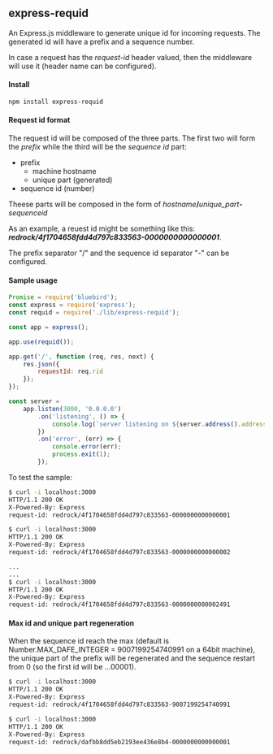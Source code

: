 ## express-requid

An Express.js middleware to generate unique id for incoming requests. The generated id will have a prefix and a sequence number.

In case a request has the _request-id_ header valued, then the middleware will use it (header name can be configured).

#### Install
```bash
npm install express-requid
```
#### Request id format
The request id will be composed of the three parts. The first two will form the _prefix_ while the third will be the _sequence id_ part:
* prefix
    * machine hostname
    * unique part (generated)
* sequence id (number)

Theese parts will be composed in the form of _hostname_**/**_unique_part_**-**_sequenceid_

As an example, a reuest id might be something like this: _**redrock/4f1704658fdd4d797c833563-0000000000000001**_.

The prefix separator "/" and the sequence id separator "-" can be configured.

#### Sample usage
```js
Promise = require('bluebird');
const express = require('express');
const requid = require('./lib/express-requid');

const app = express();

app.use(requid());

app.get('/', function (req, res, next) {
    res.json({
        requestId: req.rid
    });
});

const server =
    app.listen(3000, '0.0.0.0')
        .on('listening', () => {
            console.log(`server listening on ${server.address().address}:${server.address().port}`);
        })
        .on('error', (err) => {
            console.error(err);
            process.exit(1);
        });
```

To test the sample:
```bash
$ curl -i localhost:3000
HTTP/1.1 200 OK
X-Powered-By: Express
request-id: redrock/4f1704658fdd4d797c833563-0000000000000001

$ curl -i localhost:3000
HTTP/1.1 200 OK
X-Powered-By: Express
request-id: redrock/4f1704658fdd4d797c833563-0000000000000002

...
...
$ curl -i localhost:3000
HTTP/1.1 200 OK
X-Powered-By: Express
request-id: redrock/4f1704658fdd4d797c833563-0000000000002491
```

#### Max id and unique part regeneration
When the sequence id reach the max (default is Number.MAX_DAFE_INTEGER = 9007199254740991 on a 64bit machine), the unique part of the prefix will be regenerated and the sequence restart from 0 (so the first id will be ...00001).
```bash
$ curl -i localhost:3000
HTTP/1.1 200 OK
X-Powered-By: Express
request-id: redrock/4f1704658fdd4d797c833563-9007199254740991

$ curl -i localhost:3000
HTTP/1.1 200 OK
X-Powered-By: Express
request-id: redrock/dafbb8dd5eb2193ee436e8b4-0000000000000001

```